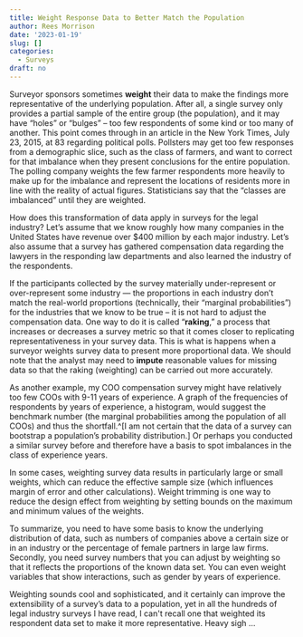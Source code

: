 ```yaml
---
title: Weight Response Data to Better Match the Population
author: Rees Morrison
date: '2023-01-19'
slug: []
categories:
  - Surveys
draft: no
---
```


Surveyor sponsors sometimes **weight** their data to make the findings more representative of the underlying population.   After all, a single survey only provides a partial sample of the entire group (the population), and it may have “holes” or “bulges” – too few respondents of some kind or too many of another.  This point comes through in an article in the New York Times, July 23, 2015, at 83 regarding political polls. Pollsters may get too few responses from a demographic slice, such as the class of farmers, and want to correct for that imbalance when they present conclusions for the entire population. The polling company weights the few farmer respondents more heavily to make up for the imbalance and represent the locations of residents more in line with the reality of actual figures.   Statisticians say that the “classes are imbalanced” until they are weighted. 

How does this transformation of data apply in surveys for the legal industry? Let’s assume that we know roughly how many companies in the United States have revenue over $400 million by each major industry. Let’s also assume that a survey has gathered compensation data regarding the lawyers in the responding law departments and also learned the industry of the respondents.

If the participants collected by the survey materially under-represent or over-represent some industry — the proportions in each industry don’t match the real-world proportions (technically, their “marginal probabilities”) for the industries that we know to be true – it is not hard to adjust the compensation data. One way to do it is called “**raking**,” a process that increases or decreases a survey metric so that it comes closer to replicating representativeness in your survey data. This is what is happens when a surveyor weights survey data to present more proportional data.   We should note that the analyst may need to **impute** reasonable values for missing data so that the raking (weighting) can be carried out more accurately.

As another example, my COO compensation survey might have relatively too few COOs with 9-11 years of experience.  A graph of the frequencies of respondents by years of experience, a histogram, would suggest the benchmark number (the marginal probabilities among the population of all COOs) and thus the shortfall.^[I am not certain that the data of a survey can bootstrap a population’s probability distribution.]  Or perhaps you conducted a similar survey before and therefore have a basis to spot imbalances in the class of experience years.

In some cases, weighting survey data results in particularly large or small weights, which can reduce the effective sample size (which influences margin of error and other calculations).  Weight trimming is one way to reduce the design effect from weighting by setting bounds on the maximum and minimum values of the weights.

To summarize, you need to have some basis to know the underlying distribution of data, such as numbers of companies above a certain size or in an industry or the percentage of female partners in large law firms. Secondly, you need survey numbers that you can adjust by weighting so that it reflects the proportions of the known data set.  You can even weight variables that show interactions, such as gender by years of experience.

Weighting sounds cool and sophisticated, and it certainly can improve the extensibility of a survey’s data to a population, yet in all the hundreds of legal industry surveys I have read, I can't recall one that weighted its respondent data set to make it more representative. Heavy sigh …

<!-- End of post -->